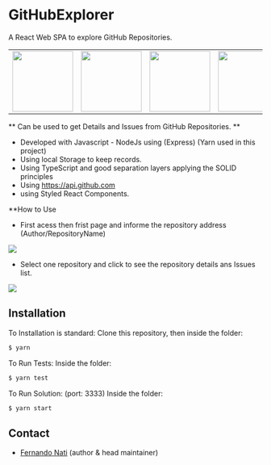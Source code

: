 # GitHubExplorer
A React Web SPA to explore GitHub Repositories.
<table width="100%" border="0">
<tr>
<td><img src="https://cdn.iconscout.com/icon/free/png-512/react-4-1175110.png" width="120"/></td>
<td><img src="https://buttercms.com/static/images/tech_banners/webp/ExpressJS.b7bdb4190ea4.webp" width="120"/></td>
<td><img src="https://miro.medium.com/max/10944/1*xcnJE5kn0pCdZNpFQT86tQ.jpeg" width="120"/></td>
<td><img src="https://www.bram.us/wordpress/wp-content/uploads/2016/10/yarn-kitten-full.png" width="120"/></td>
<td><img src="https://cdn.worldvectorlogo.com/logos/typescript.svg"  width="120"/></td>
<td><img src="https://www.geekmusthave.com/wp-content/uploads/2018/11/restapi.png"  width="120"/></td>
</tr>
</table>

** Can be used to get Details and Issues from GitHub Repositories. **<br>
 
 - Developed with Javascript - NodeJs using (Express) (Yarn used in this project)<br> 
 - Using local Storage to keep records.
 - Using TypeScript and good separation layers applying the SOLID principles
 - Using https://api.github.com
 - using Styled React Components.

**How to Use
<br>
- First acess then frist page and informe the repository address (Author/RepositoryName)

<img src="https://i.postimg.cc/gcX6jFhR/github-explorer.png">

- Select one repository and click to see the repository details ans Issues list.
<img src="https://i.postimg.cc/RC35Y96W/github-explorer2.png">

 

## Installation

To Installation is  standard: 
Clone this repository, then inside the folder:
```sh
$ yarn 
```
To Run Tests: 
Inside the folder:
```sh
$ yarn test
```
To Run Solution: (port: 3333) 
Inside the folder:
```sh
$ yarn start
```





## Contact

* [Fernando Nati](https://www.linkedin.com/in/fernando-nati/) (author & head maintainer)

